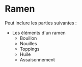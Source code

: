 # Ramen

[//]: # (TODO Guide sur la préparation de ramen)

Peut inclure les parties suivantes : 
* Les éléments d'un ramen
  * Bouillon
  * Nouilles
  * Toppings
  * Huile
  * Assaisonnement